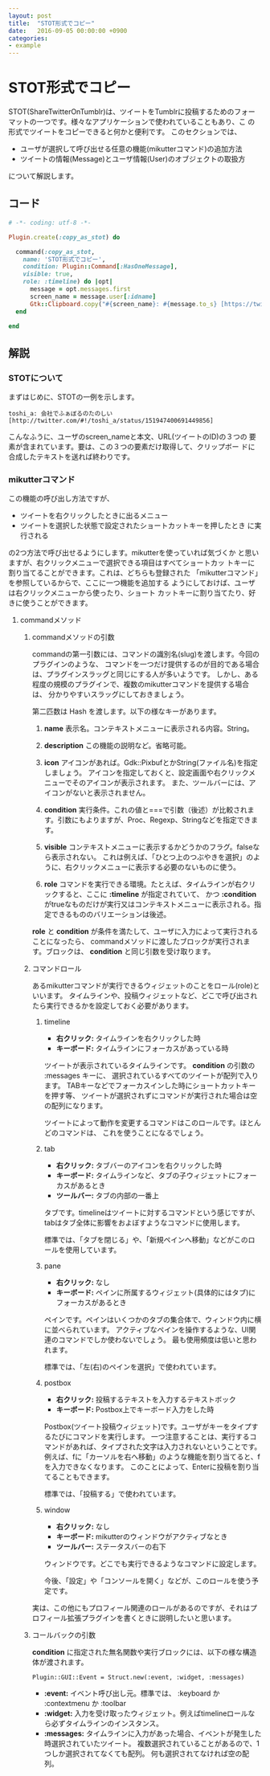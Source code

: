 ```yaml
---
layout: post
title:  "STOT形式でコピー"
date:   2016-09-05 00:00:00 +0900
categories:
- example
---
```

# STOT形式でコピー<a id="sec-5" name="sec-5"></a>

STOT(ShareTwitterOnTumblr)は、ツイートをTumblrに投稿するためのフォー
マットの一つです。様々なアプリケーションで使われていることもあり、こ
の形式でツイートをコピーできると何かと便利です。
このセクションでは、

-   ユーザが選択して呼び出せる任意の機能(mikutterコマンド)の追加方法
-   ツイートの情報(Message)とユーザ情報(User)のオブジェクトの取扱方

について解説します。

## コード<a id="sec-5-1" name="sec-5-1"></a>

```ruby
# -*- coding: utf-8 -*-

Plugin.create(:copy_as_stot) do

  command(:copy_as_stot,
    name: 'STOT形式でコピー',
    condition: Plugin::Command[:HasOneMessage],
    visible: true,
    role: :timeline) do |opt|
      message = opt.messages.first
      screen_name = message.user[:idname]
      Gtk::Clipboard.copy("#{screen_name}: #{message.to_s} [https://twitter.com/#{screen_name}/status/#{message.id}]")
  end

end
```

## 解説<a id="sec-5-2" name="sec-5-2"></a>

### STOTについて<a id="sec-5-2-1" name="sec-5-2-1"></a>

まずはじめに、STOTの一例を示します。

    toshi_a: 会社でふぁぼるのたのしい [http://twitter.com/#!/toshi_a/status/151947400691449856]

こんなふうに、ユーザのscreen\_nameと本文、URL(ツイートのID)の３つの
要素が含まれています。要は、この３つの要素だけ取得して、クリップボー
ドに合成したテキストを送れば終わりです。

### mikutterコマンド<a id="sec-5-2-2" name="sec-5-2-2"></a>

この機能の呼び出し方法ですが、

-   ツイートを右クリックしたときに出るメニュー
-   ツイートを選択した状態で設定されたショートカットキーを押したとき
    に実行される

の2つ方法で呼び出せるようにします。mikutterを使っていれば気づくか
と思いますが、右クリックメニューで選択できる項目はすべてショートカッ
トキーに割り当てることができます。これは、どちらも登録された
「mikutterコマンド」を参照しているからで、ここに一つ機能を追加する
ようにしておけば、ユーザは右クリックメニューから使ったり、ショート
カットキーに割り当てたり、好きに使うことができます。

1.  commandメソッド

    1.  commandメソッドの引数
    
        commandの第一引数には、コマンドの識別名(slug)を渡します。今回のプラグインのような、
        コマンドを一つだけ提供するのが目的である場合は、プラグインスラッグと同じにする人が多いようです。
        しかし、ある程度の規模のプラグインで、複数のmikutterコマンドを提供する場合は、
        分かりやすいスラッグにしておきましょう。
        
        第二匹数は Hash を渡します。以下の様なキーがあります。
        
        1.  **name**
                     表示名。コンテキストメニューに表示される内容。String。
        
        2.  **description**
                     この機能の説明など。省略可能。
        
        3.  **icon**
            アイコンがあれば。Gdk::PixbufとかString(ファイル名)を指定しましょう。
            アイコンを指定しておくと、設定画面や右クリックメニューでそのアイコンが表示されます。
            また、ツールバーには、アイコンがないと表示されません。
        
        4.  **condition**
                     実行条件。これの値と===で引数（後述）が比較されます。引数にもよりますが、Proc、Regexp、Stringなどを指定できます。
        
        5.  **visible**
            コンテキストメニューに表示するかどうかのフラグ。falseなら表示されない。
            これは例えば、「ひとつ上のつぶやきを選択」のように、右クリックメニューに表示する必要のないものに使う。
        
        6.  **role**
            コマンドを実行できる環境。たとえば、タイムラインが右クリックすると、ここに **:timeline** が指定されていて、
            かつ **:condition** がtrueなものだけが実行又はコンテキストメニューに表示される。指定できるもののバリエーションは後述。
        
        **role** と **condition** が条件を満たして、ユーザに入力によって実行されることになったら、
        commandメソッドに渡したブロックが実行されます。ブロックは、 **condition** と同じ引数を受け取ります。
    
    2.  コマンドロール
    
        あるmikutterコマンドが実行できるウィジェットのことをロール(role)といいます。
        タイムラインや、投稿ウィジェットなど、どこで呼び出されたら実行できるかを設定しておく必要があります。
        
        1.  timeline
            -   **右クリック:** タイムラインを右クリックした時
            -   **キーボード:** タイムラインにフォーカスがあっている時
            
            ツイートが表示されているタイムラインです。 **condition** の引数の :messages キーに、
            選択されているすべてのツイートが配列で入ります。
            TABキーなどでフォーカスインした時にショートカットキーを押す等、
            ツイートが選択されずにコマンドが実行された場合は空の配列になります。
            
            ツイートによって動作を変更するコマンドはこのロールです。ほとんどのコマンドは、
            これを使うことになるでしょう。
        
        2.  tab
            -   **右クリック:** タブバーのアイコンを右クリックした時
            -   **キーボード:** タイムラインなど、タブの子ウィジェットにフォーカスがあるとき
            -   **ツールバー:** タブの内部の一番上
            
            タブです。timelineはツイートに対するコマンドという感じですが、tabはタブ全体に影響をおよぼすようなコマンドに使用します。
            
            標準では、「タブを閉じる」や、「新規ペインへ移動」などがこのロールを使用しています。
        
        3.  pane
            -   **右クリック:** なし
            -   **キーボード:** ペインに所属するウィジェット(具体的にはタブ)にフォーカスがあるとき
            
            ペインです。ペインはいくつかのタブの集合体で、ウィンドウ内に横に並べられています。
            アクティブなペインを操作するような、UI関連のコマンドでしか使わないでしょう。
            最も使用頻度は低いと思われます。
            
            標準では、「左(右)のペインを選択」で使われています。
        
        4.  postbox
            -   **右クリック:** 投稿するテキストを入力するテキストボック
            -   **キーボード:** Postbox上でキーボード入力をした時
            
            Postbox(ツイート投稿ウィジェット)です。ユーザがキーをタイプするたびにコマンドを実行します。
            一つ注意することは、実行するコマンドがあれば、タイプされた文字は入力されないということです。
            例えば、fに「カーソルを右へ移動」のような機能を割り当てると、fを入力できなくなります。
            このことによって、Enterに投稿を割り当てることもできます。
            
            標準では、「投稿する」で使われています。
        
        5.  window
            -   **右クリック:** なし
            -   **キーボード:** mikutterのウィンドウがアクティブなとき
            -   **ツールバー:** ステータスバーの右下
            
            ウィンドウです。どこでも実行できるようなコマンドに設定します。
            
            今後、「設定」や「コンソールを開く」などが、このロールを使う予定です。
        
        実は、この他にもプロフィール関連のロールがあるのですが、それはプロフィール拡張プラグインを書くときに説明したいと思います。
    
    3.  コールバックの引数
    
        **condition** に指定された無名関数や実行ブロックには、以下の様な構造体が渡されます。
        
            Plugin::GUI::Event = Struct.new(:event, :widget, :messages)
        
        -   **:event:** イベント呼び出し元。標準では、 :keyboard か :contextmenu か :toolbar
        -   **:widget:** 入力を受け取ったウィジェット。例えばtimelineロールなら必ずタイムラインのインスタンス。
        -   **:messages:** タイムラインに入力があった場合、イベントが発生した時選択されていたツイート。
            複数選択されていることがあるので、1つしか選択されてなくても配列。
            何も選択されてなければ空の配列。
